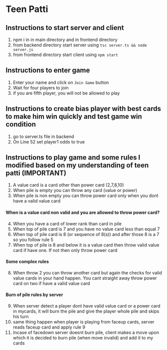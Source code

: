 # Teen Patti

## Instructions to start server and client

1. npm i in in main directory and in frontend directory
2. from backend directory start server using `tsc server.ts && node server.js`
3. from frontend directory start client using `npm start`

## Instructions to enter game

1. Enter your name and click on `Join Game` button
2. Wait for four players to join
3. if you are fifth player, you will not be allowed to play

## Instructions to create bias player with best cards to make him win quickly and test game win condition

1. go to server.ts file in backend
2. On Line 52 set player1 odds to true

## Instructions to play game and some rules I modified based on my understanding of teen patti (IMPORTANT)

1. A value card is a card other than power card (2,7,8,10)
2. When pile is empty you can throw any card (value or power)
3. When pile is non empty you can throw power card only when you dont have a valid value card

#### When is a value card non valid and you are allowed to throw power card?

4. When you have a card of lower rank than card in pile
5. When top of pile card is 7 and you have no value card less than equal 7
6. When top of pile card is 8 (or sequence of 8(s)) and after those 8 is a 7 so you follow rule 5
7. When top of pile is 8 and below it is a value card then throw valid value card if have one. If not then only throw power card

#### Some complex rules

8. When throw 2 you can throw another card but again the checks for valid value cards in your hand happen. You cant straight away throw power card on two if have a valid value card

#### Burn of pile rules by server

9. When server detect a player dont have valid value card or a power card in mycards, it will burn the pile and give the player whole pile and skips his turn
10. same thing happen when player is playing from faceup cards, server reads faceup card and apply rule 9
11. Incase of facedown server doesnt burn pile, client makes a move upon which it is decided to burn pile (when move invalid) and add it to my cards
